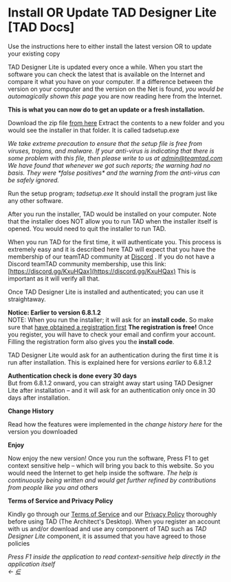 # Install OR Update TAD Designer Lite \[TAD Docs]

Use the instructions here to either install the latest version OR to update your existing copy

TAD Designer Lite is updated every once a while. When you start the software you can check the latest that is available on the Internet and compare it what you have on your computer. If a difference between the version on your computer and the version on the Net is found, _you would be automagically shown this page_ you are now reading here from the Internet.

**This is what you can now do to get an update or a fresh installation.**

Download the zip file [from here](http://teamtad.com/downloadtad.html) Extract the contents to a new folder and you would see the installer in that folder. It is called tadsetup.exe

_We take extreme precaution to ensure that the setup file is free from viruses, trojans, and malware. If your anti-virus is indicating that there is some problem with this file, then please write to us at admin@teamtad.com We have found that whenever we got such reports; the warning had no basis. They were \*false positives\* and the warning from the anti-virus can be safely ignored._

Run the setup program; _tadsetup.exe_ It should install the program just like any other software.

After you run the installer, TAD would be installed on your computer. Note that the installer does NOT allow you to run TAD when the installer itself is opened. You would need to quit the installer to run TAD.

When you run TAD for the first time, it will authenticate you. This process is extremely easy and it is described here TAD will expect that you have the membership of our teamTAD community at [Discord](../../.gitbook/assets/discordserver) . If you do not have a Discord teamTAD community membership, use this link: [https://discord.gg/KxuHQax](https://discord.gg/KxuHQax) This is important as it will verify all that.

Once TAD Designer Lite is installed and authenticated; you can use it straightaway.

**Notice: Earlier to version 6.8.1.2**\
NOTE: When you run the installer; it will ask for an **install code.** So make sure that [have obtained a registration first](broken-reference) **The registration is free!** Once you register, you will have to check your email and confirm your account. Filling the registration form also gives you the **install code**.

TAD Designer Lite would ask for an authentication during the first time it is run after installation. This is explained here for versions _earlier_ to 6.8.1.2

**Authentication check is done every 30 days**\
But from 6.8.1.2 onward, you can straight away start using TAD Designer Lite after installation – and it will ask for an authentication only once in 30 days after installation.

**Change History**

Read how the features were implemented in the _change history here_ for the version you downloaded

**Enjoy**

Now enjoy the new version! Once you run the software, Press F1 to get context sensitive help – which will bring you back to this website. So you would need the Internet to get help inside the software. _The help is continuously being written and would get further refined by contributions from people like you and others_

**Terms of Service and Privacy Policy**

Kindly go through our [Terms of Service](../../.gitbook/assets/tos) and our [Privacy Policy](../../.gitbook/assets/privacy\_policy) thoroughly before using TAD (The Architect's Desktop). When you register an account with us and/or download and use any component of TAD such as _TAD Designer Lite_ component, it is assumed that you have agreed to those policies

_Press F1 inside the application to read context-sensitive help directly in the application itself_\
_←_ [_∈_](broken-reference)
